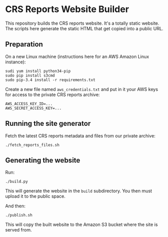 # CRS Reports Website Builder

This repository builds the CRS reports website. It's a totally static website. The scripts here generate the static HTML that get copied into a public URL.

## Preparation

On a new Linux machine (instructions here for an AWS Amazon Linux instance):

	sudi yum install python34-pip
	sudo pip install s3cmd
	sudo pip-3.4 install -r requirements.txt

Create a new file named `aws_credentials.txt` and put in it your AWS keys for access to the private CRS reports archive:

	AWS_ACCESS_KEY_ID=...
	AWS_SECRET_ACCESS_KEY=...

## Running the site generator

Fetch the latest CRS reports metadata and files from our private archive:

	./fetch_reports_files.sh

## Generating the website

Run:

	./build.py

This will generate the website in the `build` subdirectory. You then must upload it to the public space.

And then:

	./publish.sh

This will copy the built website to the Amazon S3 bucket where the site is served from.
